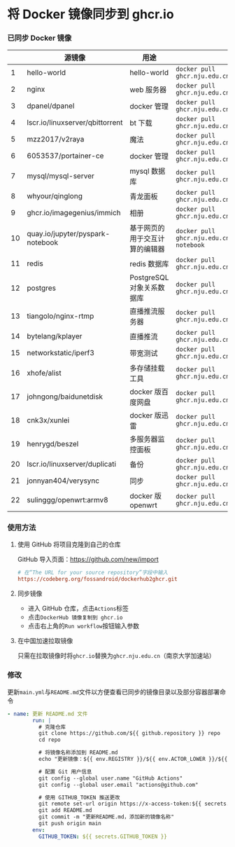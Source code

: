 # 将 Docker 镜像同步到 ghcr.io

### 已同步 Docker 镜像

|   | 源镜像 | 用途 | pull 命令 | docker-compose |
| ---- | -------- | ---- | --------- | -------------- |
| 1 | hello-world                   | hello-world | `docker pull ghcr.nju.edu.cn/sqing33/hello-world`       | [example.yaml](https://github.com/sqing33/docker-image-sync/blob/main/docker-compose/example.yaml) |
| 2 | nginx                         | web 服务器  | `docker pull ghcr.nju.edu.cn/sqing33/nginx`             | [nginx.yaml](https://github.com/sqing33/docker-image-sync/blob/main/docker-compose/nginx.yaml) |
| 3 | dpanel/dpanel                 | docker 管理 | `docker pull ghcr.nju.edu.cn/sqing33/dpanel`            | [dpanel.yaml](https://github.com/sqing33/docker-image-sync/blob/main/docker-compose/dpanel.yaml) |
| 4 | lscr.io/linuxserver/qbittorrent | bt 下载 | `docker pull ghcr.nju.edu.cn/sqing33/qbittorrent` | [qbittorrent.yaml](https://github.com/sqing33/docker-image-sync/blob/main/docker-compose/qbittorrent.yaml) |
| 5 | mzz2017/v2raya | 魔法 | `docker pull ghcr.nju.edu.cn/sqing33/v2raya` | [v2raya.yaml](https://github.com/sqing33/docker-image-sync/blob/main/docker-compose/v2raya.yaml) |
| 6 | 6053537/portainer-ce | docker 管理 | `docker pull ghcr.nju.edu.cn/sqing33/portainer` | [portainer.yaml](https://github.com/sqing33/docker-image-sync/blob/main/docker-compose/portainer.yaml) |
| 7 | mysql/mysql-server | mysql 数据库 | `docker pull ghcr.nju.edu.cn/sqing33/mysql` | [mysql.yaml](https://github.com/sqing33/docker-image-sync/blob/main/docker-compose/mysql.yaml) |
| 8 | whyour/qinglong | 青龙面板 | `docker pull ghcr.nju.edu.cn/sqing33/qinglong` | [qinglong.yaml](https://github.com/sqing33/docker-image-sync/blob/main/docker-compose/qinglong.yaml) |
| 9 | ghcr.io/imagegenius/immich | 相册 | `docker pull ghcr.nju.edu.cn/sqing33/immich` | [immich.yaml](https://github.com/sqing33/docker-image-sync/blob/main/docker-compose/immich.yaml) |
| 10 | quay.io/jupyter/pyspark-notebook | 基于网页的用于交互计算的编辑器 | `docker pull ghcr.nju.edu.cn/sqing33/jupyter-notebook` | [jupyter-notebook.yaml](https://github.com/sqing33/docker-image-sync/blob/main/docker-compose/jupyter-notebook.yaml) |
| 11 | redis | redis 数据库 | `docker pull ghcr.nju.edu.cn/sqing33/redis` | [redis.yaml](https://github.com/sqing33/docker-image-sync/blob/main/docker-compose/redis.yaml) |
| 12 | postgres | PostgreSQL 对象关系数据库 | `docker pull ghcr.nju.edu.cn/sqing33/postgres:14` | [postgres.yaml](https://github.com/sqing33/docker-image-sync/blob/main/docker-compose/postgres.yaml) |
| 13 | tiangolo/nginx-rtmp | 直播推流服务器 | `docker pull ghcr.nju.edu.cn/sqing33/nginx-rtmp` | [nginx-rtmp.yaml](https://github.com/sqing33/docker-image-sync/blob/main/docker-compose/nginx-rtmp.yaml) |
| 14 | bytelang/kplayer | 直播推流 | `docker pull ghcr.nju.edu.cn/sqing33/kplayer` | [kplayer.yaml](https://github.com/sqing33/docker-image-sync/blob/main/docker-compose/kplayer.yaml) |
| 15 | networkstatic/iperf3 | 带宽测试 | `docker pull ghcr.nju.edu.cn/sqing33/iperf3` | [iperf3.yaml](https://github.com/sqing33/docker-image-sync/blob/main/docker-compose/iperf3.yaml) |
| 16 | xhofe/alist | 多存储挂载工具 | `docker pull ghcr.nju.edu.cn/sqing33/alist` | [alist.yaml](https://github.com/sqing33/docker-image-sync/blob/main/docker-compose/alist.yaml) |
| 17 | johngong/baidunetdisk | docker 版百度网盘 | `docker pull ghcr.nju.edu.cn/sqing33/baidunetdisk` | [baidunetdisk.yaml](https://github.com/sqing33/docker-image-sync/blob/main/docker-compose/baidunetdisk.yaml) |
| 18 | cnk3x/xunlei | docker 版迅雷 | `docker pull ghcr.nju.edu.cn/sqing33/xunlei` | [xunlei.yaml](https://github.com/sqing33/docker-image-sync/blob/main/docker-compose/xunlei.yaml) |
| 19 | henrygd/beszel | 多服务器监控面板 | `docker pull ghcr.nju.edu.cn/sqing33/beszel` | [beszel.yaml](https://github.com/sqing33/docker-image-sync/blob/main/docker-compose/beszel.yaml) |
| 20 | lscr.io/linuxserver/duplicati | 备份 | `docker pull ghcr.nju.edu.cn/sqing33/duplicati` | [duplicati.yaml](https://github.com/sqing33/docker-image-sync/blob/main/docker-compose/duplicati.yaml) |
| 21 | jonnyan404/verysync | 同步 | `docker pull ghcr.nju.edu.cn/sqing33/verysync` | [verysync.yaml](https://github.com/sqing33/docker-image-sync/blob/main/docker-compose/verysync.yaml) |
| 22 | sulinggg/openwrt:armv8 | docker 版 openwrt | `docker pull ghcr.nju.edu.cn/sqing33/openwrt:armv8` | [openwrt.yaml](https://github.com/sqing33/docker-image-sync/blob/main/docker-compose/openwrt.yaml) |
### 使用方法

1. 使用 GitHub 将项目克隆到自己的仓库

   GitHub 导入页面：https://github.com/new/import

   ```ini
   # 在“The URL for your source repository”字段中输入
   https://codeberg.org/fossandroid/dockerhub2ghcr.git
   ```

2. 同步镜像

   - 进入 GitHub 仓库，点击`Actions`标签
   - 点击`DockerHub 镜像复制到 ghcr.io`
   - 点击右上角的`Run workflow`按钮输入参数

3. 在中国加速拉取镜像

   只需在拉取镜像时将`ghcr.io`替换为`ghcr.nju.edu.cn`（南京大学加速站）

### 修改

更新`main.yml`与`README.md`文件以方便查看已同步的镜像目录以及部分容器部署命令

```yaml
- name: 更新 README.md 文件
        run: |
          # 克隆仓库
          git clone https://github.com/${{ github.repository }} repo
          cd repo

          # 将镜像名称添加到 README.md
          echo "更新镜像：${{ env.REGISTRY }}/${{ env.ACTOR_LOWER }}/${{ env.IMAGE_NAME }}:${{ inputs.tag }}" >> README.md

          # 配置 Git 用户信息
          git config --global user.name "GitHub Actions"
          git config --global user.email "actions@github.com"

          # 使用 GITHUB_TOKEN 推送更改
          git remote set-url origin https://x-access-token:${{ secrets.GITHUB_TOKEN }}@github.com/${{ github.repository }}.git
          git add README.md
          git commit -m "更新README.md，添加新的镜像名称"
          git push origin main
        env:
          GITHUB_TOKEN: ${{ secrets.GITHUB_TOKEN }}
```
